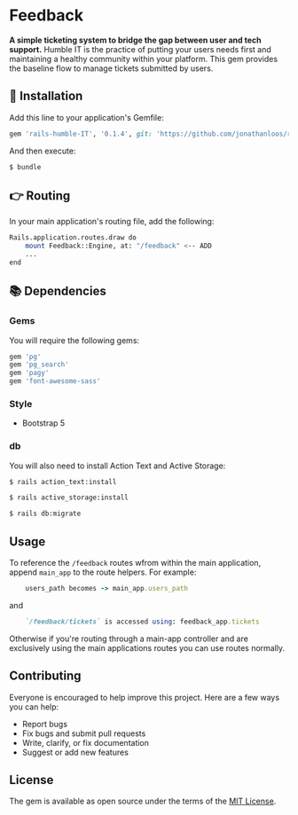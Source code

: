 # Feedback
**A simple ticketing system to bridge the gap between user and tech support.** 
Humble IT is the practice of putting your users needs first and maintaining a healthy community within your platform. This gem provides the baseline flow to manage tickets submitted by users.

## 🚀 Installation
Add this line to your application's Gemfile:

```ruby
gem 'rails-humble-IT', '0.1.4', git: 'https://github.com/jonathanloos/rails-humble-IT'
```

And then execute:
```bash
$ bundle
```

## 👉 Routing
In your main application's routing file, add the following:
```bash
Rails.application.routes.draw do
    mount Feedback::Engine, at: "/feedback" <-- ADD
    ...
end
```
## 📚 Dependencies
### Gems
You will require the following gems:
```ruby
gem 'pg'
gem 'pg_search'
gem 'pagy'
gem 'font-awesome-sass'
```

### Style
- Bootstrap 5
### db
You will also need to install Action Text and Active Storage:
````bash
$ rails action_text:install
````
````bash
$ rails active_storage:install
````
````bash
$ rails db:migrate
````

##  Usage
To reference the `/feedback` routes wfrom within the main application, append `main_app` to the route helpers. For example:
```ruby
    users_path becomes -> main_app.users_path
```
and
```ruby
    `/feedback/tickets` is accessed using: feedback_app.tickets
```
Otherwise if you're routing through a main-app controller and are exclusively using the main applications routes you can use routes normally.
## Contributing
Everyone is encouraged to help improve this project. Here are a few ways you can help:

- Report bugs
- Fix bugs and submit pull requests
- Write, clarify, or fix documentation
- Suggest or add new features

## License
The gem is available as open source under the terms of the [MIT License](https://opensource.org/licenses/MIT).
